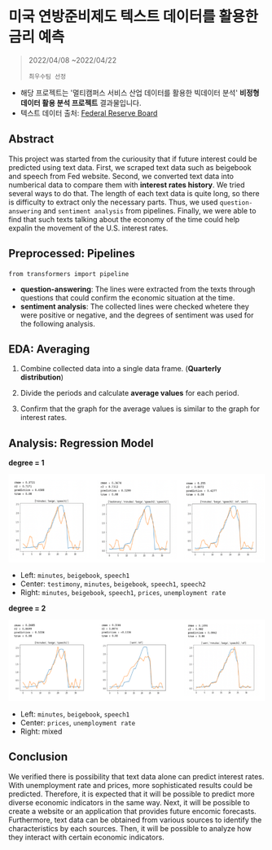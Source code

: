 # 미국 연방준비제도 텍스트 데이터를 활용한 금리 예측 

> 2022/04/08 ~2022/04/22
>
> `최우수팀 선정`

- 해당 프로젝트는 '멀티캠퍼스 서비스 산업 데이터를 활용한 빅데이터 분석' __비정형 데이터 활용 분석 프로젝트__ 결과물입니다.
- 텍스트 데이터 출처: [Federal Reserve Board](https://www.federalreserve.gov/)



## Abstract

 This project was started from the curiousity that if future interest could be predicted using text data. First, we scraped text data such as beigebook and speech from Fed website. Second, we converted text data into numberical data to compare them with __interest rates history__. We tried several ways to do that. The length of each text data is quite long, so there is difficulty to extract only the necessary parts. Thus, we used `question-answering` and `sentiment analysis` from pipelines. Finally, we were able to find that such texts talking about the economy of the time could help expalin the movement of the U.S. interest rates.



## Preprocessed: Pipelines

`from transformers import pipeline`

- __question-answering__: The lines were extracted from the texts through questions that could confirm the economic situation at the time.
- __sentiment analysis__:  The collected lines were checked whetere they  were positive or negative, and the degrees of sentiment was used for the following analysis.



## EDA: Averaging

1. Combine collected data into a single data frame. (__Quarterly distribution__)

2. Divide the periods and calculate __average values__ for each period.

3. Confirm that the graph for the average values is similar to the graph for interest rates.

   

## Analysis: Regression Model

__degree = 1__

![image-20220506201748177](README.assets/image-20220506201748177.png)

- Left: `minutes`, `beigebook`, `speech1`
- Center: `testimony`, `minutes`, `beigebook`, `speech1`, `speech2`
- Right: `minutes`, `beigebook`, `speech1`, `prices`,  `unemployment rate`

__degree = 2__

![image-20220506202105152](README.assets/image-20220506202105152.png)

- Left: `minutes`, `beigebook`, `speech1`
- Center: `prices`,  `unemployment rate`
- Right: mixed



## Conclusion

 We verified there is possibility that text data alone can predict interest rates. With unemployment rate and prices, more sophisticated results could be predicted. Therefore, it is expected that it will be possible to predict more diverse economic indicators in the same way. Next, it will be possible to create a website or an application that provides future encomic forecasts. Furthermore, text data can be obtained from various sources to identify the characteristics by each sources. Then, it will be possible to analyze how they interact with certain economic indicators.
